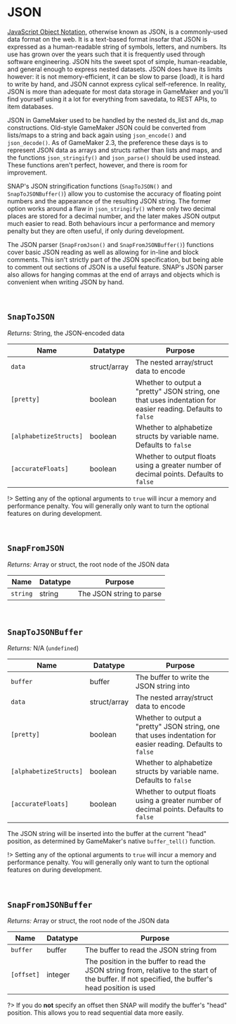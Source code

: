 # JSON

[JavaScript Object Notation](https://www.json.org/json-en.html), otherwise known as JSON, is a commonly-used data format on the web. It is a text-based format insofar that JSON is expressed as a human-readable string of symbols, letters, and numbers. Its use has grown over the years such that it is frequently used through software engineering. JSON hits the sweet spot of simple, human-readable, and general enough to express nested datasets. JSON does have its limits however: it is not memory-efficient, it can be slow to parse (load), it is hard to write by hand, and JSON cannot express cylical self-reference. In reality, JSON is more than adequate for most data storage in GameMaker and you'll find yourself using it a lot for everything from savedata, to REST APIs, to item databases.

JSON in GameMaker used to be handled by the nested ds_list and ds_map constructions. Old-style GameMaker JSON could be converted from lists/maps to a string and back again using `json_encode()` and `json_decode()`. As of GameMaker 2.3, the preference these days is to represent JSON data as arrays and structs rather than lists and maps, and the functions `json_stringify()` and `json_parse()` should be used instead. These functions aren't perfect, however, and there is room for improvement.

SNAP's JSON stringification functions (`SnapToJSON()` and `SnapToJSONBuffer()`) allow you to customise the accuracy of floating point numbers and the appearance of the resulting JSON string. The former option works around a flaw in `json_stringify()` where only two decimal places are stored for a decimal number, and the later makes JSON output much easier to read. Both behaviours incur a performance and memory penalty but they are often useful, if only during development.

The JSON parser (`SnapFromJson()` and `SnapFromJSONBuffer()`) functions cover basic JSON reading as well as allowing for in-line and block comments. This isn't strictly part of the JSON specification, but being able to comment out sections of JSON is a useful feature. SNAP's JSON parser also allows for hanging commas at the end of arrays and objects which is convenient when writing JSON by hand.

&nbsp;

## `SnapToJSON`

*Returns:* String, the JSON-encoded data

|Name                  |Datatype    |Purpose                                                                                                    |
|----------------------|------------|-----------------------------------------------------------------------------------------------------------|
|`data`                |struct/array|The nested array/struct data to encode                                                                     |
|`[pretty]`            |boolean     |Whether to output a "pretty" JSON string, one that uses indentation for easier reading. Defaults to `false`|
|`[alphabetizeStructs]`|boolean     |Whether to alphabetize structs by variable name. Defaults to `false`                                       |
|`[accurateFloats]`    |boolean     |Whether to output floats using a greater number of decimal points. Defaults to `false`                     |

!> Setting any of the optional arguments to `true` will incur a memory and performance penalty. You will generally only want to turn the optional features on during development.

&nbsp;

## `SnapFromJSON`

*Returns:* Array or struct, the root node of the JSON data

|Name    |Datatype|Purpose                 |
|--------|--------|------------------------|
|`string`|string  |The JSON string to parse|

&nbsp;

## `SnapToJSONBuffer`

*Returns:* N/A (`undefined`)

|Name                  |Datatype    |Purpose                                                                                                    |
|----------------------|------------|-----------------------------------------------------------------------------------------------------------|
|`buffer`              |buffer      |The buffer to write the JSON string into                                                                   |
|`data`                |struct/array|The nested array/struct data to encode                                                                     |
|`[pretty]`            |boolean     |Whether to output a "pretty" JSON string, one that uses indentation for easier reading. Defaults to `false`|
|`[alphabetizeStructs]`|boolean     |Whether to alphabetize structs by variable name. Defaults to `false`                                       |
|`[accurateFloats]`    |boolean     |Whether to output floats using a greater number of decimal points. Defaults to `false`                     |

The JSON string will be inserted into the buffer at the current "head" position, as determined by GameMaker's native `buffer_tell()` function.

!> Setting any of the optional arguments to `true` will incur a memory and performance penalty. You will generally only want to turn the optional features on during development.

&nbsp;

## `SnapFromJSONBuffer`

*Returns:* Array or struct, the root node of the JSON data

|Name      |Datatype|Purpose                                                                                                                                           |
|----------|--------|--------------------------------------------------------------------------------------------------------------------------------------------------|
|`buffer`  |buffer  |The buffer to read the JSON string from                                                                                                           |
|`[offset]`|integer |The position in the buffer to read the JSON string from, relative to the start of the buffer. If not specified, the buffer's head position is used|

?> If you do **not** specify an offset then SNAP will modify the buffer's "head" position. This allows you to read sequential data more easily.